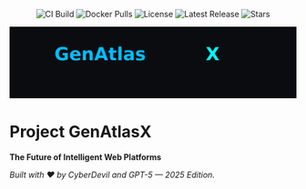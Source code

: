 <p align="center">
  <img src="https://img.shields.io/github/actions/workflow/status/cyberdevil/genatlasx/ci.yml?branch=main&label=CI%20Build&style=for-the-badge&logo=github" alt="CI Build">
  <img src="https://img.shields.io/docker/pulls/cyberdevil/genatlasx?style=for-the-badge&logo=docker&logoColor=white" alt="Docker Pulls">
  <img src="https://img.shields.io/github/license/cyberdevil/genatlasx?style=for-the-badge" alt="License">
  <img src="https://img.shields.io/github/v/release/cyberdevil/genatlasx?style=for-the-badge&color=brightgreen" alt="Latest Release">
  <img src="https://img.shields.io/github/stars/cyberdevil/genatlasx?style=for-the-badge&color=yellow" alt="Stars">
</p>

<p align="center">
  <img src="assets/logo-dark.png" alt="Project GenAtlasX Logo" width="640"/>
</p>

# Project GenAtlasX
**The Future of Intelligent Web Platforms**




_Built with ❤️ by CyberDevil and GPT-5 — 2025 Edition._
